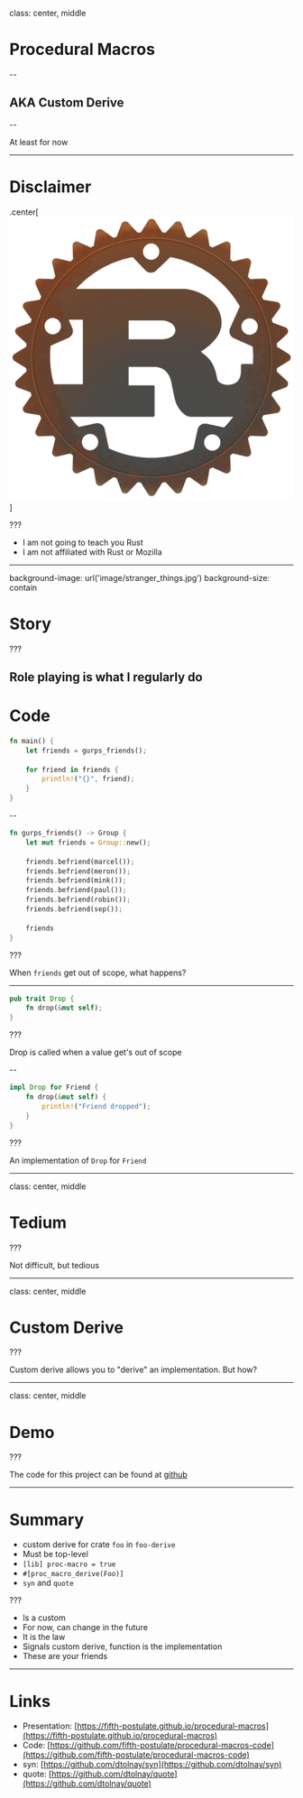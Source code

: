 class: center, middle

# Procedural Macros

--

## AKA Custom Derive 

--

At least for now

---

# Disclaimer

.center[![The Rust Logo](image/rust-logo-512x512.png)]

???

* I am not going to teach you Rust
* I am not affiliated with Rust or Mozilla 

---
background-image: url('image/stranger_things.jpg')
background-size: contain

# Story 

???

Role playing is what I regularly do
---

# Code

```rust
fn main() {
    let friends = gurps_friends();

    for friend in friends {
        println!("{}", friend);
    }
}
```

--

```rust
fn gurps_friends() -> Group {
    let mut friends = Group::new();

    friends.befriend(marcel());
    friends.befriend(meron());
    friends.befriend(mink());
    friends.befriend(paul());
    friends.befriend(robin());
    friends.befriend(sep());

    friends
}
```

???

When `friends` get out of scope, what happens?

---

```rust
pub trait Drop {
    fn drop(&mut self);
}
```

???

Drop is called when a value get's out of scope

--

```rust
impl Drop for Friend {
    fn drop(&mut self) {
        println!("Friend dropped");
    }
}
```

???

An implementation of `Drop` for `Friend`

---
class: center, middle


# Tedium

???

Not difficult, but tedious

---
class: center, middle


# Custom Derive

???

Custom derive allows you to "derive" an implementation. But how?

---
class: center, middle


# Demo

???

The code for this project can be found at [github](https://github.com/fifth-postulate/procedural-macros-code)


---

# Summary

* custom derive for crate `foo` in `foo-derive`
* Must be top-level
* `[lib] proc-macro = true`
* `#[proc_macro_derive(Foo)]`
* `syn` and `quote`

???

* Is a custom
* For now, can change in the future
* It is the law
* Signals custom derive, function is the implementation
* These are your friends

---

# Links

* Presentation: [https://fifth-postulate.github.io/procedural-macros](https://fifth-postulate.github.io/procedural-macros)
* Code: [https://github.com/fifth-postulate/procedural-macros-code](https://github.com/fifth-postulate/procedural-macros-code)
* syn: [https://github.com/dtolnay/syn](https://github.com/dtolnay/syn)
* quote: [https://github.com/dtolnay/quote](https://github.com/dtolnay/quote)
